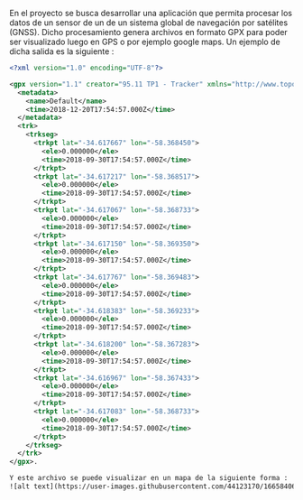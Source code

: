 En el proyecto se busca desarrollar una aplicación que permita procesar los datos de un sensor de un de un sistema global de navegación por satélites (GNSS). Dicho procesamiento genera archivos en formato GPX para poder ser visualizado luego en GPS o por ejemplo google maps. Un ejemplo de dicha salida es la siguiente :
```xml
<?xml version="1.0" encoding="UTF-8"?>

<gpx version="1.1" creator="95.11 TP1 - Tracker" xmlns="http://www.topografix.com/GPX/1/1">
  <metadata>
	<name>Default</name>
	<time>2018-12-20T17:54:57.000Z</time>
  </metadata>
  <trk>
	<trkseg>
	  <trkpt lat="-34.617667" lon="-58.368450">
		<ele>0.000000</ele>
		<time>2018-09-30T17:54:57.000Z</time>
	  </trkpt>
	  <trkpt lat="-34.617217" lon="-58.368517">
		<ele>0.000000</ele>
		<time>2018-09-30T17:54:57.000Z</time>
	  </trkpt>
	  <trkpt lat="-34.617067" lon="-58.368733">
		<ele>0.000000</ele>
		<time>2018-09-30T17:54:57.000Z</time>
	  </trkpt>
	  <trkpt lat="-34.617150" lon="-58.369350">
		<ele>0.000000</ele>
		<time>2018-09-30T17:54:57.000Z</time>
	  </trkpt>
	  <trkpt lat="-34.617767" lon="-58.369483">
		<ele>0.000000</ele>
		<time>2018-09-30T17:54:57.000Z</time>
	  </trkpt>
	  <trkpt lat="-34.618383" lon="-58.369233">
		<ele>0.000000</ele>
		<time>2018-09-30T17:54:57.000Z</time>
	  </trkpt>
	  <trkpt lat="-34.618200" lon="-58.367283">
		<ele>0.000000</ele>
		<time>2018-09-30T17:54:57.000Z</time>
	  </trkpt>
	  <trkpt lat="-34.616967" lon="-58.367433">
		<ele>0.000000</ele>
		<time>2018-09-30T17:54:57.000Z</time>
	  </trkpt>
	  <trkpt lat="-34.617083" lon="-58.368733">
		<ele>0.000000</ele>
		<time>2018-09-30T17:54:57.000Z</time>
	  </trkpt>
	</trkseg>
  </trk>
</gpx>.

Y este archivo se puede visualizar en un mapa de la siguiente forma :
![alt text](https://user-images.githubusercontent.com/44123170/166584069-e083e7aa-8d30-4ff1-81ee-bd7d07d96464.png)

